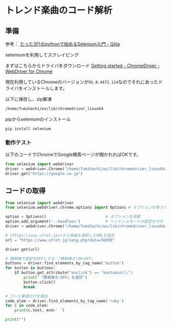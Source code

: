 # トレンド楽曲のコード解析

## 準備

参考：
[たった3行のpythonで始めるSelenium入門 - Qiita](https://qiita.com/mastar_3104/items/0a1ce2bfa1d29287bc35)

selemiumを利用してスクレイピング

まずはこちらからドライバをダウンロード
[Getting started - ChromeDriver - WebDriver for Chrome](https://sites.google.com/a/chromium.org/chromedriver/getting-started)

現在利用しているChromeのバージョンが`91.0.4472.114`なのでそれにあったドライバをインストールします。

以下に保存し、zip解凍
```bash
/home/fumihachi/ws/lib/chromedriver_linux64
```

pipからseleniumのインストール
```
pip install selenium
```

### 動作テスト

以下のコードでChromeでGoogle検索ページが開かれればOKです。

```py
from selenium import webdriver
driver = webdriver.Chrome("/home/fumihachi/ws/lib/chromedriver_linux64/chromedriver")
driver.get("https://google.co.jp")
```



## コードの取得

```py
from selenium import webdriver
from selenium.webdriver.chrome.options import Options # オプションを使うために必要

option = Options()                          # オプションを用意
option.add_argument('--headless')           # ヘッドレスモードの設定を付与
driver = webdriver.Chrome("/home/fumihachi/ws/lib/chromedriver_linux64/chromedriver", options=option)

# <https://www.ufret.jp/>から楽曲を選択したURLを指定
url = "https://www.ufret.jp/song.php?data=56999"

driver.get(url)

# 簡単弾き設定をOFFにする：「簡単弾き:ON→OFF」
buttons = driver.find_elements_by_tag_name('button')
for button in buttons:
    if button.get_attribute("onclick") == "kantanon();":
        print("「簡単弾き:OFF」を選択")
        button.click()
        break

# コード要素だけを抽出
code_elem = driver.find_elements_by_tag_name('ruby')
for c in code_elem:
    print(c.text, end=' ')

print("")
```